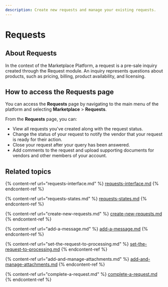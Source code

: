 ```yaml
---
description: Create new requests and manage your existing requests.
---
```


# Requests

## About Requests

In the context of the Marketplace Platform, a request is a pre-sale inquiry created through the Request module. An inquiry represents questions about products, such as pricing, billing, product availability, and licensing.

## How to access the Requests page <a href="#how-to-access-the-requests-page" id="how-to-access-the-requests-page"></a>

You can access the **Requests** page by navigating to the main menu of the platform and selecting **Marketplace** > **Requests**.

From the **Requests** page, you can:

* View all requests you've created along with the request status.
* Change the status of your request to notify the vendor that your request is ready for their action.
* Close your request after your query has been answered.
* Add comments to the request and upload supporting documents for vendors and other members of your account.

## Related topics <a href="#related-topics" id="related-topics"></a>

{% content-ref url="requests-interface.md" %}
[requests-interface.md](requests-interface.md)
{% endcontent-ref %}

{% content-ref url="requests-states.md" %}
[requests-states.md](requests-states.md)
{% endcontent-ref %}

{% content-ref url="create-new-requests.md" %}
[create-new-requests.md](create-new-requests.md)
{% endcontent-ref %}

{% content-ref url="add-a-message.md" %}
[add-a-message.md](add-a-message.md)
{% endcontent-ref %}

{% content-ref url="set-the-request-to-processing.md" %}
[set-the-request-to-processing.md](set-the-request-to-processing.md)
{% endcontent-ref %}

{% content-ref url="add-and-manage-attachments.md" %}
[add-and-manage-attachments.md](add-and-manage-attachments.md)
{% endcontent-ref %}

{% content-ref url="complete-a-request.md" %}
[complete-a-request.md](complete-a-request.md)
{% endcontent-ref %}
